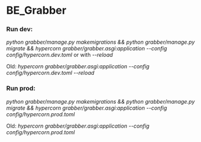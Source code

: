 # BE_Grabber  


### Run dev: 
 _python grabber/manage.py makemigrations && python grabber/manage.py migrate && hypercorn grabber/grabber.asgi:application --config 
config/hypercorn.dev.toml_  or with _--reload_

Old:
_hypercorn grabber/grabber.asgi:application --config config/hypercorn.dev.toml --reload_

### Run prod:
_python grabber/manage.py makemigrations && python grabber/manage.py migrate && hypercorn grabber/grabber.asgi:application --config 
config/hypercorn.prod.toml_     

Old:
_hypercorn grabber/grabber.asgi:application --config config/hypercorn.prod.toml_





